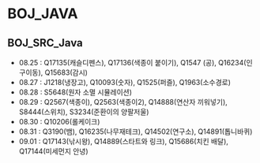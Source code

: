 # BOJ_JAVA
## BOJ_SRC_Java
* 08.25 :  Q17135(캐슬디펜스), Q17136(색종이 붙이기), Q1547 (공), Q16234(인구이동), Q15683(감시)
* 08.27 :  J1218(냉장고), Q10093(숫자), Q1525(퍼즐), Q1963(소수경로)
* 08.28 : S5648(원자 소멸 시뮬레이션)
* 08.29 : Q2567(색종이), Q2563(색종이2), Q14888(연산자 끼워넣기), S8444(스위치), S3234(준환이의 양팔저울)
* 08.30 : Q10206(롤케이크)
* 08.31 : Q3190(뱀), Q16235(나무재테크), Q14502(연구소), Q14891(톱니바퀴)
* 09.01 : Q17143(낚시왕), Q14889(스타트와 링크), Q15686(치킨 배달), Q17144(미세먼지 안녕)
